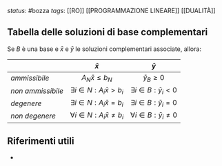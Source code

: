 *status*: #bozza 
*tags*: [[RO]] [[PROGRAMMAZIONE LINEARE]] [[DUALITÀ]]

## Tabella delle soluzioni di base complementari

Se $B$ è una base e $\bar{x}$ e $\bar{y}$ le soluzioni complementari associate, allora:

|                   |                  $\bar{x}$                  |               $\bar{y}$                |
| ----------------- | :-----------------------------------------: | :------------------------------------: |
| *ammissibile*     |          $A_{N}\bar{x} \leq b_{N}$          |          $\bar{y}_{B} \geq 0$          |
| *non ammissibile* |  $\exists i \in N : A_{i}\bar{x} > b_{i}$   |  $\exists i \in B : \bar{y}_{i} < 0$   |
| *degenere*        |  $\exists i \in N : A_{i}\bar{x} = b_{i}$   |   $\exists i \in B : \bar{y}_{i}=0$    |
| *non degenere*    | $\forall i \in N : A_{i}\bar{x} \neq b_{i}$ | $\forall i \in B : \bar{y}_{i} \neq 0$ |


## Riferimenti utili

* 
